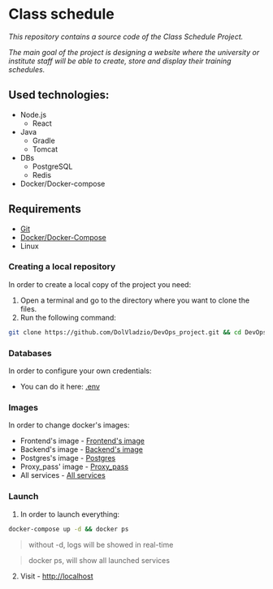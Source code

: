 # Class schedule
_This repository contains a source code of the Class Schedule Project._

_The main goal of the project is designing a website where the university or institute staff will be able to create, store and display their training schedules._

## Used technologies:
- Node.js
  - React
- Java
  - Gradle
  - Tomcat
- DBs
  - PostgreSQL
  - Redis
- Docker/Docker-compose

## Requirements
- [Git]
- [Docker/Docker-Compose]
- Linux

### Creating a local repository
In order to create a local copy of the project you need:
1. Open a terminal and go to the directory where you want to clone the files. 
2. Run the following command:
```bash
git clone https://github.com/DolVladzio/DevOps_project.git && cd DevOps_project/HW_03/project
```

### Databases
In order to configure your own credentials:
- You can do it here: [.env]

### Images
In order to change docker's images:
- Frontend's image - [Frontend's image]
- Backend's image - [Backend's image]
- Postgres's image - [Postgres]
- Proxy_pass' image - [Proxy_pass]
- All services - [All services]

### Launch
1. In order to launch everything:
```bash
docker-compose up -d && docker ps
```
> without -d, logs will be showed in real-time

> docker ps, will show all launched services
2. Visit - [http://localhost]

[//]: # (Reference links)
[.env]: <https://github.com/DolVladzio/DevOps_project/blob/main/project/.env>
[Frontend's image]: <https://github.com/DolVladzio/DevOps_project/blob/main/project/frontend/Dockerfile>
[Backend's image]: <https://github.com/DolVladzio/DevOps_project/blob/main/project/Dockerfile>
[Postgres]: <https://github.com/DolVladzio/DevOps_project/blob/main/project/postgres/Dockerfile>
[Proxy_pass]: <https://github.com/DolVladzio/DevOps_project/blob/main/project/proxy_pass/Dockerfile>
[All services]: <https://github.com/DolVladzio/DevOps_project/blob/main/project/docker-compose.yml>
[http://localhost]: <http://localhost>
[Git]: <https://git-scm.com/downloads/linux>
[Docker/Docker-Compose]: <https://docs.docker.com/engine/install/>

